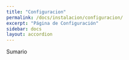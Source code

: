 ```yaml
---
title: "Configuracion"
permalink: /docs/instalacion/configuracion/
excerpt: "Página de Configuración"
sidebar: docs
layout: accordion
---
```


Sumario
